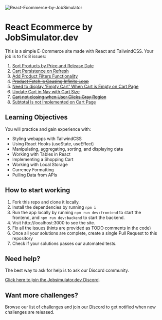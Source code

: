 ![React-Ecommerce-by-JobSimulator](https://user-images.githubusercontent.com/2349518/221032791-f8ece027-447f-45e8-84c0-f4d7a847b570.svg)

# React Ecommerce by JobSimulator.dev

This is a simple E-Commerce site made with React and TailwindCSS. Your job is to fix 8 issues:

1. [Sort Products by Price and Release Date](https://github.com/developer-job-simulation/react-ecommerce/issues/1)
1. [Cart Persistence on Refresh](https://github.com/developer-job-simulation/react-ecommerce/issues/2)
1. [Add Product Filters Functionality](https://github.com/developer-job-simulation/react-ecommerce/issues/3)
1. ~~[Product Fetch is Causing Infinite Loop](https://github.com/developer-job-simulation/react-ecommerce/issues/4)~~
1. [Need to display 'Empty Cart' When Cart is Empty on Cart Page](https://github.com/developer-job-simulation/react-ecommerce/issues/5)
1. [Update Cart in Nav with Cart Size](https://github.com/developer-job-simulation/react-ecommerce/issues/6)
1. ~~[Cart not closing when User Clicks Gray Region](https://github.com/developer-job-simulation/react-ecommerce/issues/7)~~
1. [Subtotal Is not Implemented on Cart Page](https://github.com/developer-job-simulation/react-ecommerce/issues/8)

## Learning Objectives

You will practice and gain experience with:

- Styling webapps with TailwindCSS
- Using React Hooks (useState, useEffect)
- Manipulating, aggregating, sorting, and displaying data
- Working with Tables in React
- Implementing a Shopping Cart
- Working with Local Storage
- Currency Formatting
- Pulling Data from APIs

## How to start working

1. Fork this repo and clone it locally.
1. Install the dependencies by running `npm i`
1. Run the app locally by running `npm run dev:frontend` to start the frontend, and `npm run dev:backend` to start the backend.
1. Visit http://localhost:3000 to see the site.
1. Fix all the issues (hints are provided as TODO comments in the code)
1. Once all your solutions are complete, create a single Pull Request to this repository
1. Check if your solutions passes our automated tests.

## Need help?

The best way to ask for help is to ask our Discord community.

[Click here to join the Jobsimulator.dev Discord](https://discord.com/invite/7cAkUcKbjB).

## Want more challenges?

Browse our [list of challenges](https://jobsimulator.gumroad.com/) and [join our Discord](https://discord.gg/6VsSMZaM7q) to get notified when new challenges are released.
